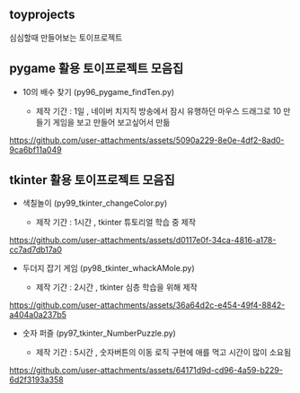 ## toyprojects
심심할때 만들어보는 토이프로젝트


## pygame 활용 토이프로젝트 모음집

- 10의 배수 찾기 (py96_pygame_findTen.py)

  - 제작 기간 : 1일 , 네이버 치지직 방송에서 잠시 유행하던 마우스 드래그로 10 만들기 게임을 보고 만들어 보고싶어서 만듦


https://github.com/user-attachments/assets/5090a229-8e0e-4df2-8ad0-9ca6bf11a049



## tkinter 활용 토이프로젝트 모음집


- 색칠놀이 (py99_tkinter_changeColor.py)
  
  - 제작 기간 : 1시간 , tkinter 튜토리얼 학습 중 제작

https://github.com/user-attachments/assets/d0117e0f-34ca-4816-a178-cc7ad7db17a0



- 두더지 잡기 게임 (py98_tkinter_whackAMole.py)

  - 제작 기간 : 2시간 , tkinter 심층 학습을 위해 제작
      
https://github.com/user-attachments/assets/36a64d2c-e454-49f4-8842-a404a0a237b5




- 숫자 퍼즐 (py97_tkinter_NumberPuzzle.py)

  - 제작 기간 : 5시간 , 숫자버튼의 이동 로직 구현에 애를 먹고 시간이 많이 소요됨

https://github.com/user-attachments/assets/64171d9d-cd96-4a59-b229-6d2f3193a358



